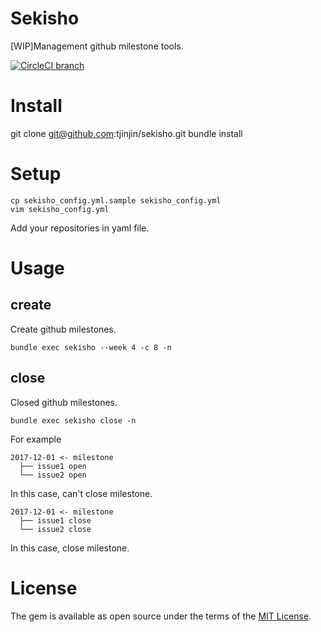 # Sekisho

[WIP]Management github milestone tools.

[![CircleCI branch](https://img.shields.io/circleci/project/github/tjinjin/sekisho/master.svg?style=flat-square)](https://circleci.com/gh/tjinjin/sekisho/tree/master)

# Install

  git clone git@github.com:tjinjin/sekisho.git
  bundle install

# Setup

```
cp sekisho_config.yml.sample sekisho_config.yml
vim sekisho_config.yml
```

Add your repositories in yaml file.


# Usage
## create
Create github milestones.

```
bundle exec sekisho --week 4 -c 8 -n
````

## close
Closed github milestones.

```
bundle exec sekisho close -n
```

For example

```
2017-12-01 <- milestone
  ├── issue1 open
  └── issue2 open
```

In this case, can't close milestone.

```
2017-12-01 <- milestone
  ├── issue1 close
  └── issue2 close
```

In this case, close milestone.

# License

The gem is available as open source under the terms of the [MIT License](https://opensource.org/licenses/MIT).
